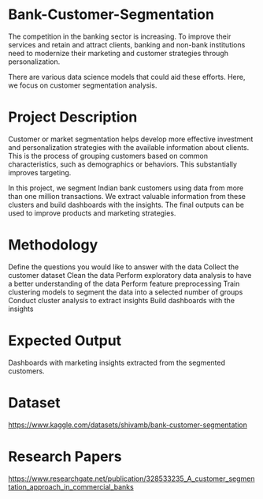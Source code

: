 # Bank-Customer-Segmentation
The competition in the banking sector is increasing. To improve their services and retain and attract clients, banking and non-bank institutions need to modernize their marketing and customer strategies through personalization.

There are various data science models that could aid these efforts. Here, we focus on customer segmentation analysis.

# Project Description
Customer or market segmentation helps develop more effective investment and personalization strategies with the available information about clients. This is the process of grouping customers based on common characteristics, such as demographics or behaviors. This substantially improves targeting.

In this project, we segment Indian bank customers using data from more than one million transactions. We extract valuable information from these clusters and build dashboards with the insights. The final outputs can be used to improve products and marketing strategies.

# Methodology
Define the questions you would like to answer with the data
Collect the customer dataset
Clean the data
Perform exploratory data analysis to have a better understanding of the data
Perform feature preprocessing
Train clustering models to segment the data into a selected number of groups
Conduct cluster analysis to extract insights
Build dashboards with the insights

# Expected Output
Dashboards with marketing insights extracted from the segmented customers.

# Dataset
https://www.kaggle.com/datasets/shivamb/bank-customer-segmentation

# Research Papers
https://www.researchgate.net/publication/328533235_A_customer_segmentation_approach_in_commercial_banks
